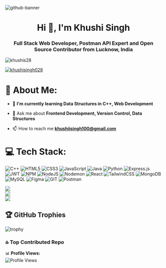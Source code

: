 ![github-banner](https://github.com/user-attachments/assets/233de7e7-3192-4a14-b19a-6bbb5cfa1ea6)


<h1 align="center">Hi 👋, I'm Khushi Singh</h1>
<h3 align="center">Full Stack Web Developer, Postman API Expert and Open Source Contributor from Lucknow, India</h3>


<p align="left"> <img src="https://komarev.com/ghpvc/?username=khushis28&label=Profile%20views&color=0e75b6&style=flat" alt="khushis28"/></p>

<p align="left"> <a href="https://twitter.com/khushisingh028" target="blank"><img src="https://img.shields.io/twitter/follow/khushisingh028?logo=twitter&style=for-the-badge" alt="khushisingh028" /></a> </p>

# 💫 About Me:

- 🌱 **I'm currently learning Data Structures in C++, Web Development**

- 💬 Ask me about **Frontend Development, Version Control, Data Structures**

- 📫 How to reach me **khushiisingh100@gmail.com**
  

# 💻 Tech Stack:
![C++](https://img.shields.io/badge/c++-%2300599C.svg?style=plastic&logo=c%2B%2B&logoColor=white) ![HTML5](https://img.shields.io/badge/html5-%23E34F26.svg?style=plastic&logo=html5&logoColor=white) ![CSS3](https://img.shields.io/badge/css3-%231572B6.svg?style=plastic&logo=css3&logoColor=white) ![JavaScript](https://img.shields.io/badge/javascript-%23323330.svg?style=plastic&logo=javascript&logoColor=%23F7DF1E) ![Java](https://img.shields.io/badge/java-%23ED8B00.svg?style=plastic&logo=openjdk&logoColor=white) ![Python](https://img.shields.io/badge/python-3670A0?style=plastic&logo=python&logoColor=ffdd54) ![Express.js](https://img.shields.io/badge/express.js-%23404d59.svg?style=plastic&logo=express&logoColor=%2361DAFB) ![JWT](https://img.shields.io/badge/JWT-black?style=plastic&logo=JSON%20web%20tokens) ![NPM](https://img.shields.io/badge/NPM-%23CB3837.svg?style=plastic&logo=npm&logoColor=white) ![NodeJS](https://img.shields.io/badge/node.js-6DA55F?style=plastic&logo=node.js&logoColor=white) ![Nodemon](https://img.shields.io/badge/NODEMON-%23323330.svg?style=plastic&logo=nodemon&logoColor=%BBDEAD) ![React](https://img.shields.io/badge/react-%2320232a.svg?style=plastic&logo=react&logoColor=%2361DAFB)  ![TailwindCSS](https://img.shields.io/badge/tailwindcss-%2338B2AC.svg?style=plastic&logo=tailwind-css&logoColor=white) ![MongoDB](https://img.shields.io/badge/MongoDB-%234ea94b.svg?style=plastic&logo=mongodb&logoColor=white) ![MySQL](https://img.shields.io/badge/mysql-%2300000f.svg?style=plastic&logo=mysql&logoColor=white) ![Figma](https://img.shields.io/badge/figma-%23F24E1E.svg?style=plastic&logo=figma&logoColor=white) ![GIT](https://img.shields.io/badge/Git-fc6d26?style=plastic&logo=git&logoColor=white) ![Postman](https://img.shields.io/badge/Postman-FF6C37?style=plastic&logo=postman&logoColor=white) 

![](https://github-readme-stats.vercel.app/api?username=khushis28&theme=synthwave&hide_border=false&include_all_commits=true&count_private=false)<br/>
![](https://github-readme-streak-stats.herokuapp.com/?user=khushis28&theme=synthwave&hide_border=false)<br/>
![](https://github-readme-stats.vercel.app/api/top-langs/?username=khushis28&theme=synthwave&hide_border=false&include_all_commits=true&count_private=false&layout=compact)

## 🏆 GitHub Trophies
![trophy](https://github-profile-trophy.vercel.app/?username=khushis28&theme=dracula)

### 🔝 Top Contributed Repo




📊 **Profile Views:**  
![Profile Views](https://hits.sh/khushis28.svg?style=for-the-badge&label=Visitors&color=blue)


